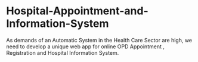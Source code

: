 # Hospital-Appointment-and-Information-System
As demands of an Automatic System in the Health Care Sector are high, we need to develop a unique web app for online OPD Appointment , Registration and Hospital Information System.
